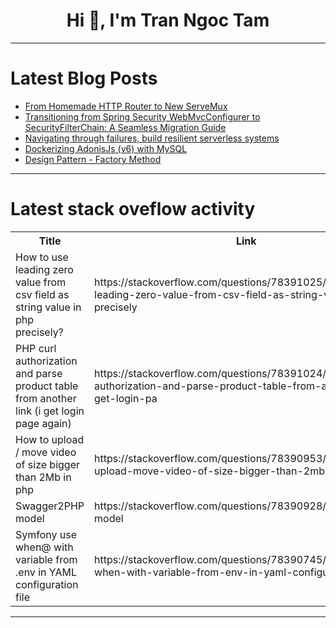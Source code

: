 <h1 align="center">Hi 👋, I'm Tran Ngoc Tam</h1>

---

# Latest Blog Posts 
<!-- BLOG-POST-LIST:START -->
- [From Homemade HTTP Router to New ServeMux](https://dev.to/bmf_san/from-homemade-http-router-to-new-servemux-5dpo)
- [Transitioning from Spring Security WebMvcConfigurer to SecurityFilterChain: A Seamless Migration Guide](https://dev.to/surjendu104/transitioning-from-spring-security-webmvcconfigurer-to-securityfilterchain-a-seamless-migration-guide-13e8)
- [Navigating through failures, build resilient serverless systems](https://dev.to/aws-builders/navigating-through-failures-build-resilient-serverless-systems-4jp7)
- [Dockerizing AdonisJs &lpar;v6&rpar; with MySQL](https://dev.to/miriamhaenle/dockerizing-adonisjs-v6-with-mysql-2eo2)
- [Design Pattern - Factory Method](https://dev.to/nicolasdesouza/design-pattern-factory-method-136p)
<!-- BLOG-POST-LIST:END -->

---

# Latest stack oveflow activity
<table>
  <tr><th>Title</th><th>Link</th></tr>
  <!-- STACKOVERFLOW:START --><tr><td>How to use leading zero value from csv field as string value in php precisely?</td><td>https://stackoverflow.com/questions/78391025/how-to-use-leading-zero-value-from-csv-field-as-string-value-in-php-precisely</td></tr><tr><td>PHP curl authorization and parse product table from another link &lpar;i get login page again&rpar;</td><td>https://stackoverflow.com/questions/78391024/php-curl-authorization-and-parse-product-table-from-another-link-i-get-login-pa</td></tr><tr><td>How to upload / move video of size bigger than 2Mb in php</td><td>https://stackoverflow.com/questions/78390953/how-to-upload-move-video-of-size-bigger-than-2mb-in-php</td></tr><tr><td>Swagger2PHP model</td><td>https://stackoverflow.com/questions/78390928/swagger2php-model</td></tr><tr><td>Symfony use when@ with variable from .env in YAML configuration file</td><td>https://stackoverflow.com/questions/78390745/symfony-use-when-with-variable-from-env-in-yaml-configuration-file</td></tr><!-- STACKOVERFLOW:END -->
</table>

---


